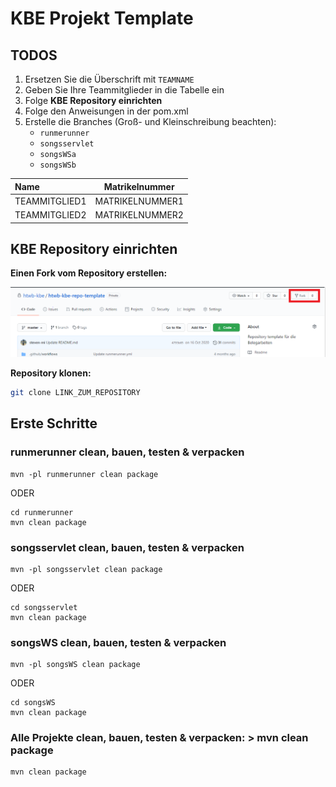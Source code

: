 # KBE Projekt Template

## TODOS
1. Ersetzen Sie die Überschrift mit `TEAMNAME`
2. Geben Sie Ihre Teammitglieder in die Tabelle ein
4. Folge **KBE Repository einrichten**
4. Folge den Anweisungen in der pom.xml
5. Erstelle die Branches (Groß- und Kleinschreibung beachten):
   - `runmerunner`
   - `songsservlet`
   - `songsWSa`
   - `songsWSb`

| Name          | Matrikelnummer  |
| :------------ | --------------- |
| TEAMMITGLIED1 | MATRIKELNUMMER1 |
| TEAMMITGLIED2 | MATRIKELNUMMER2 |



## KBE Repository einrichten

**Einen Fork vom Repository erstellen:**

![](.github/images/fork.png)

**Repository klonen:**

```bash
git clone LINK_ZUM_REPOSITORY
```

## Erste Schritte

### runmerunner clean, bauen, testen & verpacken

```
mvn -pl runmerunner clean package 
```

ODER

```
cd runmerunner
mvn clean package 
```



### songsservlet clean, bauen, testen & verpacken

```
mvn -pl songsservlet clean package 
```

ODER

```
cd songsservlet
mvn clean package 
```



###  songsWS clean, bauen, testen & verpacken
```
mvn -pl songsWS clean package 
```

ODER

```
cd songsWS 
mvn clean package
```



### Alle Projekte clean, bauen, testen & verpacken: > mvn clean package

```
mvn clean package
```






